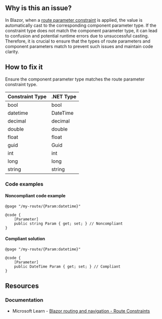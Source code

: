 ## Why is this an issue?

In Blazor, when a [route parameter
constraint](https://learn.microsoft.com/en-us/aspnet/core/blazor/fundamentals/routing#route-constraints) is applied, the value is automatically cast to the corresponding component parameter type. If the constraint type does not match the
component parameter type, it can lead to confusion and potential runtime errors due to unsuccessful casting. Therefore, it is crucial to ensure that
the types of route parameters and component parameters match to prevent such issues and maintain code clarity.

## How to fix it

Ensure the component parameter type matches the route parameter constraint type.

| Constraint Type | .NET Type |
| --- | --- |
| bool | bool |
| datetime | DateTime |
| decimal | decimal |
| double | double |
| float | float |
| guid | Guid |
| int | int |
| long | long |
| string | string |

### Code examples

#### Noncompliant code example

    @page "/my-route/{Param:datetime}"
    
    @code {
        [Parameter]
        public string Param { get; set; } // Noncompliant
    }

#### Compliant solution

    @page "/my-route/{Param:datetime}"
    
    @code {
        [Parameter]
        public DateTime Param { get; set; } // Compliant
    }

## Resources

### Documentation

- Microsoft Learn - [Blazor routing and
  navigation - Route Constraints](https://learn.microsoft.com/en-us/aspnet/core/blazor/fundamentals/routing#route-constraints)